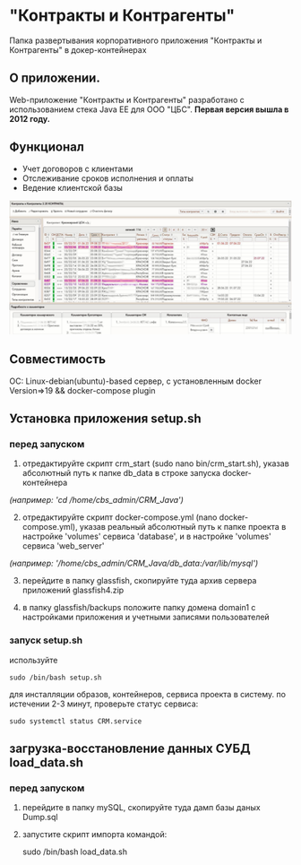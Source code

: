 # "Контракты и Контрагенты"
Папка развертывания корпоративного приложения "Контракты и Контрагенты" в докер-контейнерах

## О приложении.
Web-приложение "Контракты и Контрагенты" разработано с использованием стека Java EE для ООО "ЦБС". 
__Первая версия вышла в 2012 году.__ 

## Функционал
* Учет договоров с клиентами
* Отслеживание сроков исполнения и оплаты 
* Ведение клиентской базы

![Скриншот приложения](https://github.com/SergePauli/CRM_Java/blob/master/scrn.jpeg "Скрин")

## Совместимость
  OC: Linux-debian(ubuntu)-based сервер, с установленным docker Version=>19 && docker-compose plugin

## Установка приложения setup.sh

### перед запуском 
 
 1. отредактируйте скрипт crm_start (sudo nano bin/crm_start.sh),
  указав абсолютный путь к папке db_data в строке запуска docker-контейнера
  
  _(например: 'cd /home/cbs_admin/CRM_Java')_
 
 2. отредактируйте скрипт docker-compose.yml (nano docker-compose.yml),
  указав реальный абсолютный путь к папке проекта в настройке 'volumes' сервиса 'database',
  и в настройке 'volumes' сервиса 'web_server'
  
  _(например: '/home/cbs_admin/CRM_Java/db_data:/var/lib/mysql')_ 
 
 3. перейдите в папку glassfish, скопируйте туда архив сервера приложений glassfish4.zip 
 
 4. в папку glassfish/backups положите папку домена domain1 с настройками приложения
   и учетными записями пользователей  

### запуск setup.sh  
  
  используйте 
    
    sudo /bin/bash setup.sh 
  
  для инсталляции образов, контейнеров, сервиса проекта в систему.
  по истечении 2-3 минут, проверьте статус сервиса:
    
    sudo systemctl status CRM.service

## загрузка-восстановление данных СУБД load_data.sh

### перед запуском 
 
 1. перейдите в папку mySQL, скопируйте туда дамп базы даных Dump.sql  
 
 2. запустите скрипт импорта командой:
      
      sudo /bin/bash load_data.sh 

